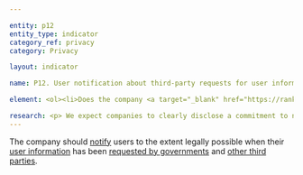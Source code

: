 ```yaml
---

entity: p12
entity_type: indicator
category_ref: privacy
category: Privacy

layout: indicator

name: P12. User notification about third-party requests for user information

element: <ol><li>Does the company <a target="_blank" href="https://rankingdigitalrights.org/2019-indicators/#clearlydisclose">clearly disclose</a> that it notifies users when <a target="_blank" href="https://rankingdigitalrights.org/2019-indicators/#governmentrequest">government entities (including courts or other judicial bodies) request</a> their <a target="_blank" href="https://rankingdigitalrights.org/2019-indicators/#userinformation">user information</a>?</li><li>Does the company <a target="_blank" href="https://rankingdigitalrights.org/2019-indicators/#clearlydisclose">clearly disclose</a> that it notifies users when private parties request their <a target="_blank" href="https://rankingdigitalrights.org/2019-indicators/#userinformation">user information</a>?</li><li>Does the company <a target="_blank" href="https://rankingdigitalrights.org/2019-indicators/#clearlydisclose">clearly disclose</a> situations when it might not <a>notify</a> users, including a description of the types of <a target="_blank" href="https://rankingdigitalrights.org/2019-indicators/#governmentrequest">government requests</a> it is prohibited by law from disclosing to users?</li></ol>

research: <p> We expect companies to clearly disclose a commitment to notifying users when governments and private parties request data about users. We acknowledge that this notice may not be possible in legitimate cases of an ongoing investigation; however, we expect companies to specify what types of government requests they are prohibited by law from disclosing.</p><p><b>Potential sources:</b></p><ul><li>Company transparency report</li><li>Company law enforcement guidelines</li></ul>
---
```


The company should <a target="_blank" href="https://rankingdigitalrights.org/2019-indicators/#notice">notify</a> users to the extent legally possible when their <a target="_blank" href="https://rankingdigitalrights.org/2019-indicators/#userinformation">user information</a> has been <a target="_blank" href="https://rankingdigitalrights.org/2019-indicators/#governmentrequest">requested by governments</a> and <a target="_blank" href="https://rankingdigitalrights.org/2019-indicators/#thirdparty">other third parties</a>.